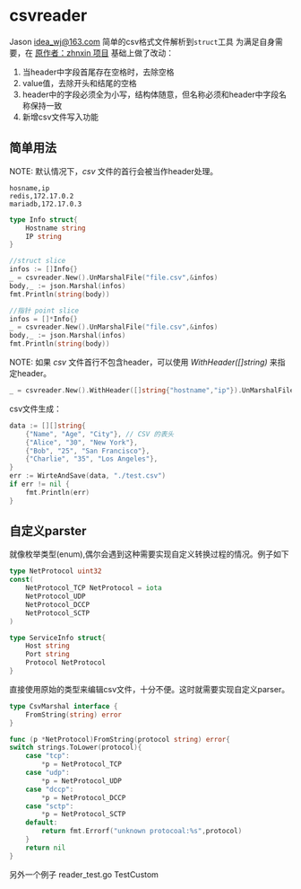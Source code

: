 # csvreader
Jason <idea_wj@163.com>
简单的csv格式文件解析到`struct`工具
为满足自身需要，在 [原作者：zhnxin 项目](https://github.com/zhnxin/csvreader) 基础上做了改动：
1. 当header中字段首尾存在空格时，去除空格
2. value值，去除开头和结尾的空格
3. header中的字段必须全为小写，结构体随意，但名称必须和header中字段名称保持一致
4. 新增csv文件写入功能

## 简单用法

NOTE: 默认情况下，*csv* 文件的首行会被当作header处理。

```csv
hosname,ip
redis,172.17.0.2
mariadb,172.17.0.3
```

```go
type Info struct{
    Hostname string
    IP string
}

//struct slice
infos := []Info{}
_ = csvreader.New().UnMarshalFile("file.csv",&infos)
body,_ := json.Marshal(infos)
fmt.Println(string(body))

//指针 point slice
infos = []*Info{}
_ = csvreader.New().UnMarshalFile("file.csv",&infos)
body,_ := json.Marshal(infos)
fmt.Println(string(body))
```

NOTE: 如果 *csv* 文件首行不包含header，可以使用 *WithHeader([]string)* 来指定header。

```go
_ = csvreader.New().WithHeader([]string{"hostname","ip"}).UnMarshalFile("file.csv",&infos)
```

csv文件生成：
```go
data := [][]string{
    {"Name", "Age", "City"}, // CSV 的表头
    {"Alice", "30", "New York"},
    {"Bob", "25", "San Francisco"},
    {"Charlie", "35", "Los Angeles"},
}
err := WirteAndSave(data, "./test.csv")
if err != nil {
    fmt.Println(err)
}
```

## 自定义parster

就像枚举类型(enum),偶尔会遇到这种需要实现自定义转换过程的情况。例子如下

```go
type NetProtocol uint32
const(
    NetProtocol_TCP NetProtocol = iota
    NetProtocol_UDP
    NetProtocol_DCCP
    NetProtocol_SCTP
)

type ServiceInfo struct{
    Host string
    Port string
    Protocol NetProtocol
}
```

直接使用原始的类型来编辑csv文件，十分不便。这时就需要实现自定义parser。

```go
type CsvMarshal interface {
    FromString(string) error
}
```

```go
func (p *NetProtocol)FromString(protocol string) error{
switch strings.ToLower(protocol){
    case "tcp":
        *p = NetProtocol_TCP
    case "udp":
        *p = NetProtocol_UDP
    case "dccp":
        *p = NetProtocol_DCCP
    case "sctp":
        *p = NetProtocol_SCTP
    default:
        return fmt.Errorf("unknown protocoal:%s",protocol)
    }
    return nil
}
```
另外一个例子 reader_test.go TestCustom